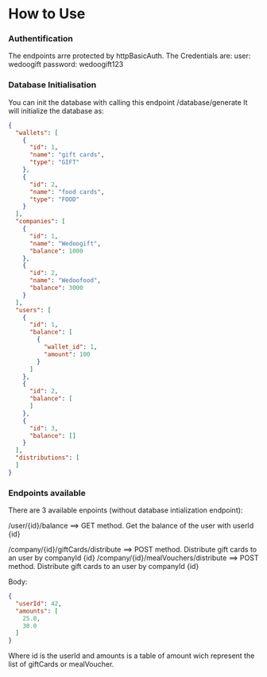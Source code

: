 # How to Use

### Authentification

The endpoints arre protected by httpBasicAuth.
The Credentials are:
    user: wedoogift
    password: wedoogift123


### Database Initialisation

You can init the database with calling this endpoint /database/generate
It will initialize the database as:

```json
{
  "wallets": [
    {
      "id": 1,
      "name": "gift cards",
      "type": "GIFT"
    },
    {
      "id": 2,
      "name": "food cards",
      "type": "FOOD"
    }
  ],
  "companies": [
    {
      "id": 1,
      "name": "Wedoogift",
      "balance": 1000
    },
    {
      "id": 2,
      "name": "Wedoofood",
      "balance": 3000
    }
  ],
  "users": [
    {
      "id": 1,
      "balance": [
        {
          "wallet_id": 1,
          "amount": 100
        }
      ]
    },
    {
      "id": 2,
      "balance": [
      ]
    },
    {
      "id": 3,
      "balance": []
    }
  ],
  "distributions": [
  ]
}

```

### Endpoints available

There are 3 available enpoints (without database intialization endpoint):

/user/{id}/balance ==> GET method. Get the balance of the user with userId {id}

/company/{id}/giftCards/distribute ==> POST method. Distribute gift cards to an user by companyId {id}
/company/{id}/mealVouchers/distribute ==> POST method. Distribute gift cards to an user by companyId {id}

Body:
```json
{
  "userId": 42,
  "amounts": [
    25.0,
    30.0
  ]
}
```
 Where id is the userId and amounts is a table of amount wich represent the list of giftCards or mealVoucher.
